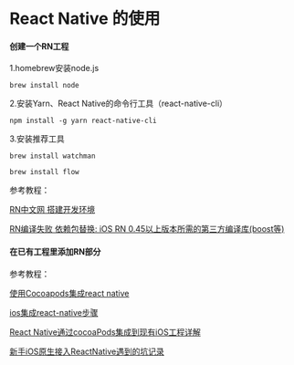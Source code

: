 # React Native 的使用



#### 创建一个RN工程

1.homebrew安装node.js

`brew install node`

2.安装Yarn、React Native的命令行工具（react-native-cli）

`npm install -g yarn react-native-cli`

3.安装推荐工具

`brew install watchman`

`brew install flow`



参考教程：

[RN中文网 搭建开发环境](https://reactnative.cn/docs/0.48/getting-started.html#content)

[RN编译失败 依赖包替换: iOS RN 0.45以上版本所需的第三方编译库(boost等)](http://bbs.reactnative.cn/topic/4301/ios-rn-0-45以上版本所需的第三方编译库-boost等)



#### 在已有工程里添加RN部分



参考教程：

[使用Cocoapods集成react native](http://www.jianshu.com/p/c738dc11d867)

[ios集成react-native步骤](http://blog.csdn.net/u011171043/article/details/71773577)

[React Native通过cocoaPods集成到现有iOS工程详解](http://www.cnblogs.com/yzx0803060320/p/5377518.html)

[新手iOS原生接入ReactNative遇到的坑记录](http://www.jianshu.com/p/b182722df7a5)

















